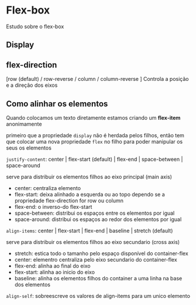 # Flex-box

Estudo sobre o flex-box 

## Display

## flex-direction
[row (default) / row-reverse / column / column-reverse ]
Controla a posição e a direção dos eixos

## Como alinhar os elementos
Quando colocamos um texto diretamente estamos criando um **flex-item** anonimamente

primeiro que a propriedade `display` não é herdada pelos filhos, então tem que colocar uma nova propriedade `flex` no filho para poder manipular os seus os elementos

`justify-content`: center | flex-start (default) | flex-end | space-between | space-around

serve para distribuir os elementos filhos ao eixo principal (main axis)

- center: centraliza elemento
- flex-start: deixa alinhado a esquerda ou ao topo dependo se a propriedade flex-direction for row ou column
- flex-end: o inverso-do flex-start
- space-between: distribui os espaços entre os elementos por igual
- space-around: distribui os espaços ao redor dos elementos por igual

`align-items`: center | flex-start | flex-end | baseline | stretch (default)

serve para distribuir os elementos filhos ao eixo secundario (cross axis)

- stretch: estica todo o tamanho pelo espaço disponível do container-flex
- center: elementro centraliza pelo eixo secundario do container-flex
- flex-end: alinha ao final do eixo
- flex-start: alinha ao inicio do eixo
- baseline: alinha os elementos filhos do container a uma linha na base dos elementos

`align-self`: sobreescreve os valores de align-items para um unico elemento

##
